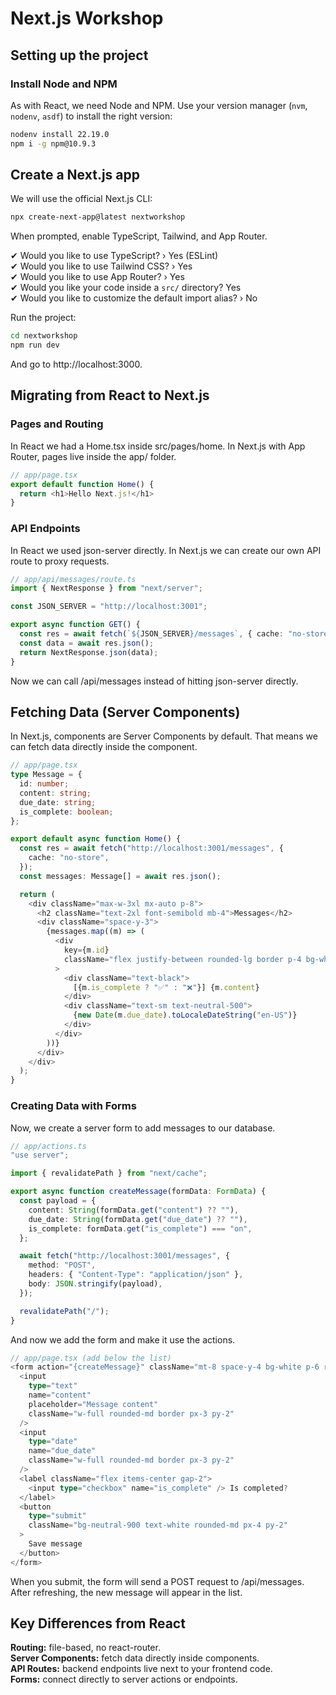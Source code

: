# Next.js Workshop

## Setting up the project

### Install Node and NPM
As with React, we need Node and NPM. Use your version manager (`nvm`, `nodenv`, `asdf`) to install the right version:

```sh
nodenv install 22.19.0
npm i -g npm@10.9.3
```

## Create a Next.js app

We will use the official Next.js CLI:

```sh
npx create-next-app@latest nextworkshop
```

When prompted, enable TypeScript, Tailwind, and App Router.

✔ Would you like to use TypeScript? › Yes (ESLint)  <br>
✔ Would you like to use Tailwind CSS? › Yes  <br>
✔ Would you like to use App Router? › Yes  <br>
✔ Would you like your code inside a `src/` directory? Yes <br>
✔ Would you like to customize the default import alias? › No  <br>

Run the project:

```sh
cd nextworkshop
npm run dev
```

And go to http://localhost:3000.


## Migrating from React to Next.js

### Pages and Routing

In React we had a Home.tsx inside src/pages/home.
In Next.js with App Router, pages live inside the app/ folder.

```ts
// app/page.tsx
export default function Home() {
  return <h1>Hello Next.js!</h1>
}
```


### API Endpoints
In React we used json-server directly.
In Next.js we can create our own API route to proxy requests.


```ts
// app/api/messages/route.ts
import { NextResponse } from "next/server";

const JSON_SERVER = "http://localhost:3001";

export async function GET() {
  const res = await fetch(`${JSON_SERVER}/messages`, { cache: "no-store" });
  const data = await res.json();
  return NextResponse.json(data);
}
```
Now we can call /api/messages instead of hitting json-server directly.

## Fetching Data (Server Components)
In Next.js, components are Server Components by default.
That means we can fetch data directly inside the component.

```ts
// app/page.tsx
type Message = {
  id: number;
  content: string;
  due_date: string;
  is_complete: boolean;
};

export default async function Home() {
  const res = await fetch("http://localhost:3001/messages", {
    cache: "no-store",
  });
  const messages: Message[] = await res.json();

  return (
    <div className="max-w-3xl mx-auto p-8">
      <h2 className="text-2xl font-semibold mb-4">Messages</h2>
      <div className="space-y-3">
        {messages.map((m) => (
          <div
            key={m.id}
            className="flex justify-between rounded-lg border p-4 bg-white shadow-sm"
          >
            <div className="text-black">
              [{m.is_complete ? "✅" : "❌"}] {m.content}
            </div>
            <div className="text-sm text-neutral-500">
              {new Date(m.due_date).toLocaleDateString("en-US")}
            </div>
          </div>
        ))}
      </div>
    </div>
  );
}
```

### Creating Data with Forms
Now, we create a server form to add messages to our database.

```ts
// app/actions.ts
"use server";

import { revalidatePath } from "next/cache";

export async function createMessage(formData: FormData) {
  const payload = {
    content: String(formData.get("content") ?? ""),
    due_date: String(formData.get("due_date") ?? ""),
    is_complete: formData.get("is_complete") === "on",
  };

  await fetch("http://localhost:3001/messages", {
    method: "POST",
    headers: { "Content-Type": "application/json" },
    body: JSON.stringify(payload),
  });

  revalidatePath("/");
}

```
And now we add the form and make it use the actions.

```ts
// app/page.tsx (add below the list)
<form action="{createMessage}" className="mt-8 space-y-4 bg-white p-6 rounded-lg shadow-sm border">
  <input
    type="text"
    name="content"
    placeholder="Message content"
    className="w-full rounded-md border px-3 py-2"
  />
  <input
    type="date"
    name="due_date"
    className="w-full rounded-md border px-3 py-2"
  />
  <label className="flex items-center gap-2">
    <input type="checkbox" name="is_complete" /> Is completed?
  </label>
  <button
    type="submit"
    className="bg-neutral-900 text-white rounded-md px-4 py-2"
  >
    Save message
  </button>
</form>

```

When you submit, the form will send a POST request to /api/messages.
After refreshing, the new message will appear in the list.


## Key Differences from React

**Routing:** file-based, no react-router.  <br>
**Server Components:** fetch data directly inside components.  <br>
**API Routes:** backend endpoints live next to your frontend code.  <br>
**Forms:** connect directly to server actions or endpoints.  <br>
